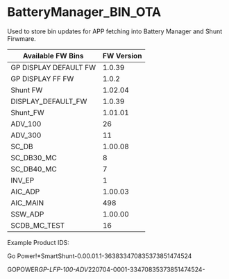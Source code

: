 # BatteryManager_BIN_OTA


Used to store bin updates for APP fetching into Battery Manager and Shunt Firwmare. 


|  Available FW Bins  | FW Version|
|---------------------|-----------|
|GP DISPLAY DEFAULT FW|  1.0.39   |
|  GP DISPLAY FF FW   |  1.0.2    |
|       Shunt FW      |  1.02.04  |
| DISPLAY_DEFAULT_FW  |  1.0.39   |
|       Shunt_FW      |  1.01.01  |
|       ADV_100       |  26       |
|       ADV_300       |  11       |
|       SC_DB         |  1.00.08  | 
|       SC_DB30_MC    |  8        | 
|       SC_DB40_MC    |  7        | 
|       INV_EP        |  1        |
|       AIC_ADP       |  1.00.03  |
|       AIC_MAIN      |  498      |
|       SSW_ADP       |  1.00.00  |
|       SCDB_MC_TEST  |  16       |


Example Product IDS:

Go Power!*SmartShunt-0.00.01.1-363833470835373851474524

GOPOWER*GP-LFP-100-ADV*220704-0001-33470835373851474524-

